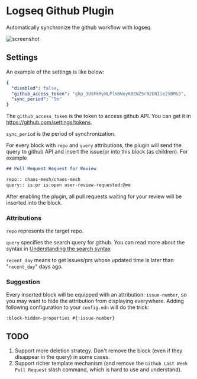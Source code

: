 # Logseq Github Plugin

Automatically synchronize the github workflow with logseq.

![screenshot](./static/screenshot.png)

## Settings

An example of the settings is like below:

```yaml
{
  "disabled": false,
  "github_access_token": "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",
  "sync_period": "5m"
}
```

The `github_access_token` is the token to access github API. You can get it in https://github.com/settings/tokens.

`sync_period` is the period of synchronization.

For every block with `repo` and `query` attributions, the plugin will send the query to github API and insert the issue/pr into this block (as children). For example

```markdown
## Pull Request Request for Review

repo:: chaos-mesh/chaos-mesh
query:: is:pr is:open user-review-requested:@me
```

After enabling the plugin, all pull requests waiting for your review will be inserted into the block.

### Attributions

`repo` represents the target repo.

`query` specifies the search query for github. You can read more about the syntax in [Understanding the search syntax](https://docs.github.com/en/search-github/getting-started-with-searching-on-github/understanding-the-search-syntax)

`recent_day` means to get issues/prs whose updated time is later than "`recent_day`" days ago.

### Suggestion

Every inserted block will be equipped with an attribution: `issue-number`, so you may want to hide the attribution from displaying everywhere. Adding following configuration to your `config.edn` will do the trick:

```
:block-hidden-properties #{:issue-number}
```

## TODO

1. Support more deletion strategy. Don't remove the block (even if they disappear in the query) in some cases.
2. Support richer template mechanism (and remove the `Github Last Week Pull Request` slash command, which is hard to use and understand).
